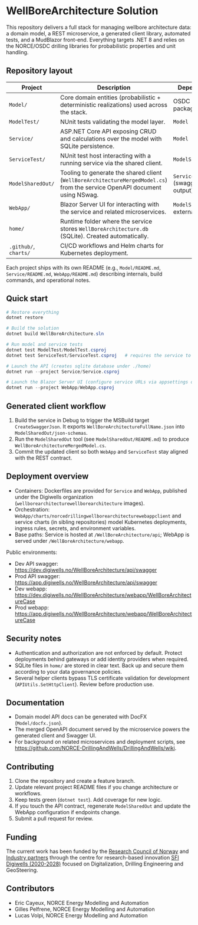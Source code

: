 # WellBoreArchitecture Solution

This repository delivers a full stack for managing wellbore architecture data: a domain model, a REST microservice, a generated client library, automated tests, and a MudBlazor front-end. Everything targets .NET 8 and relies on the NORCE/OSDC drilling libraries for probabilistic properties and unit handling.

## Repository layout
| Project | Description | Depends on |
| --- | --- | --- |
| `Model/` | Core domain entities (probabilistic + deterministic realizations) used across the stack. | OSDC packages |
| `ModelTest/` | NUnit tests validating the model layer. | `Model` |
| `Service/` | ASP.NET Core API exposing CRUD and calculations over the model with SQLite persistence. | `Model` |
| `ServiceTest/` | NUnit test host interacting with a running service via the shared client. | `ModelSharedOut` |
| `ModelSharedOut/` | Tooling to generate the shared client (`WellBoreArchitectureMergedModel.cs`) from the service OpenAPI document using NSwag. | `Service` (swagger output) |
| `WebApp/` | Blazor Server UI for interacting with the service and related microservices. | `ModelSharedOut`, external APIs |
| `home/` | Runtime folder where the service stores `WellBoreArchitecture.db` (SQLite). Created automatically. |
| `.github/`, `charts/` | CI/CD workflows and Helm charts for Kubernetes deployment. |

Each project ships with its own README (e.g., `Model/README.md`, `Service/README.md`, `WebApp/README.md`) describing internals, build commands, and operational notes.

## Quick start
```powershell
# Restore everything
dotnet restore

# Build the solution
dotnet build WellBoreArchitecture.sln

# Run model and service tests
dotnet test ModelTest/ModelTest.csproj
dotnet test ServiceTest/ServiceTest.csproj   # requires the service to be running or configured endpoint

# Launch the API (creates sqlite database under ./home)
dotnet run --project Service/Service.csproj

# Launch the Blazor Server UI (configure service URLs via appsettings or env vars)
dotnet run --project WebApp/WebApp.csproj
```

## Generated client workflow
1. Build the service in Debug to trigger the MSBuild target `CreateSwaggerJson`. It exports `WellBoreArchitectureFullName.json` into `ModelSharedOut/json-schemas`.
2. Run the `ModelSharedOut` tool (see `ModelSharedOut/README.md`) to produce `WellBoreArchitectureMergedModel.cs`.
3. Commit the updated client so both `WebApp` and `ServiceTest` stay aligned with the REST contract.

## Deployment overview
- Containers: Dockerfiles are provided for `Service` and `WebApp`, published under the Digiwells organization (`wellborearchitecturewellborearchitecture` images).
- Orchestration: `WebApp/charts/norcedrillingwellborearchitecturewebappclient` and service charts (in sibling repositories) model Kubernetes deployments, ingress rules, secrets, and environment variables.
- Base paths: Service is hosted at `/WellBoreArchitecture/api`; WebApp is served under `/WellBoreArchitecture/webapp`.

Public environments:
- Dev API swagger: https://dev.digiwells.no/WellBoreArchitecture/api/swagger
- Prod API swagger: https://app.digiwells.no/WellBoreArchitecture/api/swagger
- Dev webapp: https://dev.digiwells.no/WellBoreArchitecture/webapp/WellBoreArchitectureCase
- Prod webapp: https://app.digiwells.no/WellBoreArchitecture/webapp/WellBoreArchitectureCase

## Security notes
- Authentication and authorization are not enforced by default. Protect deployments behind gateways or add identity providers when required.
- SQLite files in `home/` are stored in clear text. Back up and secure them according to your data governance policies.
- Several helper clients bypass TLS certificate validation for development (`APIUtils.SetHttpClient`). Review before production use.

## Documentation
- Domain model API docs can be generated with DocFX (`Model/docfx.json`).
- The merged OpenAPI document served by the microservice powers the generated client and Swagger UI.
- For background on related microservices and deployment scripts, see https://github.com/NORCE-DrillingAndWells/DrillingAndWells/wiki.

## Contributing
1. Clone the repository and create a feature branch.
2. Update relevant project README files if you change architecture or workflows.
3. Keep tests green (`dotnet test`). Add coverage for new logic.
4. If you touch the API contract, regenerate `ModelSharedOut` and update the WebApp configuration if endpoints change.
5. Submit a pull request for review.

## Funding
The current work has been funded by the [Research Council of Norway](https://www.forskningsradet.no/) and [Industry partners](https://www.digiwells.no/about/board/) through the centre for research-based innovation [SFI Digiwells (2020-2028)](https://www.digiwells.no/) focused on Digitalization, Drilling Engineering and GeoSteering.

## Contributors
- Eric Cayeux, NORCE Energy Modelling and Automation
- Gilles Pelfrene, NORCE Energy Modelling and Automation
- Lucas Volpi, NORCE Energy Modelling and Automation
